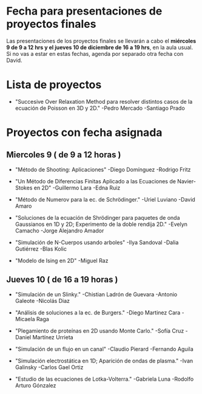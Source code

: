 # Fecha para presentaciones de proyectos finales

Las presentaciones de los proyectos finales se llevarán a cabo el **miércoles 9 de 9 a 12 hrs y el jueves 10 de diciembre de 16 a 19 hrs**, en la aula usual. Si no vas a estar en estas fechas, agenda por separado otra fecha con David.


# Lista de proyectos



- "Succesive Over Relaxation Method para resolver distintos casos de la ecuación de Poisson en 3D y 2D."
-Pedro Mercado
-Santiago Prado


# Proyectos con fecha asignada
## Miercoles 9 ( de 9 a 12 horas )
- "Método de Shooting: Aplicaciones"
-Diego Domínguez
-Rodrigo Fritz

- "Un Método de Diferencias Finitas Aplicado a las Ecuaciones de Navier-Stokes en 2D"
-Guillermo Lara
-Edna Ruiz

- "Método de Numerov para la ec. de Schrödinger."
-Uriel Luviano
-David Amaro

- "Soluciones de la ecuación de Shrödinger para paquetes de onda Gaussianos en 1D y 2D; Experimento de la doble rendija 2D."
-Evelyn Camacho
-Jorge Alejandro Amador

- "Simulación de N-Cuerpos usando arboles"
-Ilya Sandoval
-Dalia Gutiérrez
-Blas Kolic

- "Modelo de Ising en 2D"
-Miguel Raz


## Jueves 10 ( de 16 a 19 horas )
- "Simulación de un Slinky."
-Chistian Ladrón de Guevara
-Antonio Galeote
-Nicolás Diaz

- "Análisis de soluciones a la ec. de Burgers."
-Diego Martinez Cara
-Micaela Raga

- "Plegamiento de proteínas en 2D usando Monte Carlo."
-Sofía Cruz
-Daniel Martínez Urrieta

- "Simulación de un flujo en un canal"
-Claudio Pierard
-Fernando Aguila

- "Simulación electrostática en 1D; Aparición de ondas de plasma."
-Ivan Galinsky
-Carlos Gael Ortiz

- "Estudio de las ecuaciones de Lotka-Volterra."
-Gabriela Luna
-Rodolfo Arturo Gónzalez
